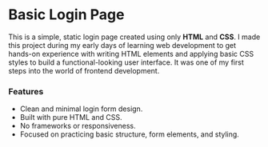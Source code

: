 # Basic Login Page

This is a simple, static login page created using only **HTML** and **CSS**. I made this project during my early days of learning web development to get hands-on experience with writing HTML elements and applying basic CSS styles to build a functional-looking user interface. It was one of my first steps into the world of frontend development.

### Features

- Clean and minimal login form design.
- Built with pure HTML and CSS.
- No frameworks or responsiveness.
- Focused on practicing basic structure, form elements, and styling.
